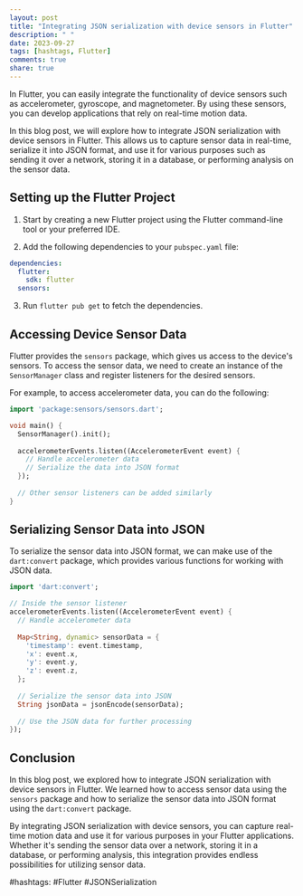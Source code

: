 ```yaml
---
layout: post
title: "Integrating JSON serialization with device sensors in Flutter"
description: " "
date: 2023-09-27
tags: [hashtags, Flutter]
comments: true
share: true
---
```


In Flutter, you can easily integrate the functionality of device sensors such as accelerometer, gyroscope, and magnetometer. By using these sensors, you can develop applications that rely on real-time motion data.

In this blog post, we will explore how to integrate JSON serialization with device sensors in Flutter. This allows us to capture sensor data in real-time, serialize it into JSON format, and use it for various purposes such as sending it over a network, storing it in a database, or performing analysis on the sensor data.

## Setting up the Flutter Project

1. Start by creating a new Flutter project using the Flutter command-line tool or your preferred IDE.
   
2. Add the following dependencies to your `pubspec.yaml` file:

```yaml
dependencies:
  flutter:
    sdk: flutter
  sensors:
```

3. Run `flutter pub get` to fetch the dependencies.

## Accessing Device Sensor Data

Flutter provides the `sensors` package, which gives us access to the device's sensors. To access the sensor data, we need to create an instance of the `SensorManager` class and register listeners for the desired sensors.

For example, to access accelerometer data, you can do the following:

```dart
import 'package:sensors/sensors.dart';

void main() {
  SensorManager().init();
  
  accelerometerEvents.listen((AccelerometerEvent event) {
    // Handle accelerometer data
    // Serialize the data into JSON format
  });
  
  // Other sensor listeners can be added similarly
}
```

## Serializing Sensor Data into JSON

To serialize the sensor data into JSON format, we can make use of the `dart:convert` package, which provides various functions for working with JSON data.

```dart
import 'dart:convert';

// Inside the sensor listener
accelerometerEvents.listen((AccelerometerEvent event) {
  // Handle accelerometer data
  
  Map<String, dynamic> sensorData = {
    'timestamp': event.timestamp,
    'x': event.x,
    'y': event.y,
    'z': event.z,
  };
  
  // Serialize the sensor data into JSON
  String jsonData = jsonEncode(sensorData);
  
  // Use the JSON data for further processing
});
```

## Conclusion

In this blog post, we explored how to integrate JSON serialization with device sensors in Flutter. We learned how to access sensor data using the `sensors` package and how to serialize the sensor data into JSON format using the `dart:convert` package.

By integrating JSON serialization with device sensors, you can capture real-time motion data and use it for various purposes in your Flutter applications. Whether it's sending the sensor data over a network, storing it in a database, or performing analysis, this integration provides endless possibilities for utilizing sensor data.

#hashtags: #Flutter #JSONSerialization